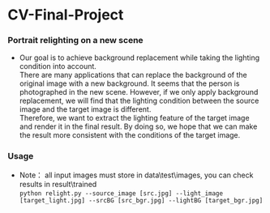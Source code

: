 # CV-Final-Project
### Portrait relighting on a new scene
* Our goal is to achieve background replacement while taking the lighting condition into account.  
There are many applications that can replace the background of the original image with a new background. It seems that the person is photographed in the new scene. However, if we only apply background replacement, we will find that the lighting condition between the source image and the target image is different.  
Therefore, we want to extract the lighting feature of the target image and render it in the final result. By doing so, we hope that we can make the result more consistent with the conditions of the target image.

### Usage 
* Note： all input images must store in data\test\images, you can check results in result\trained  
`python relight.py --source_image [src.jpg] --light_image [target_light.jpg] --srcBG [src_bgr.jpg] --lightBG [target_bgr.jpg]`

